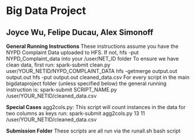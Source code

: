 # Big Data Project
## Joyce Wu, Felipe Ducau, Alex Simonoff

**General Running Instructions**
These instructions assume you have the NYPD Complaint Data uploaded to HFS. If not, hfs -put NYPD_Complaint_data into your /user/NET_ID folder
To ensure we have clean data, first run:
	spark-submit clean.py user/YOUR_NETID/NYPD_COMPLAINT_DATA
	hfs -getmerge output.out output.out
	hfs -put output.out cleaned_data.csv
For every script in the main bigdataproject folder (unless specified below) the general running instruction is:
	spark-submit SCRIPT_NAME.py /user/YOUR_NETID/cleaned_data.csv

**Special Cases**
agg2cols.py:
	This script will count instances in the data for two columns as keys
	run: spark-submit agg2cols.py 13 11 /user/YOUR_NETID/cleaned_data.csv

**Submission Folder**
These scripts are all run via the runall.sh bash script

